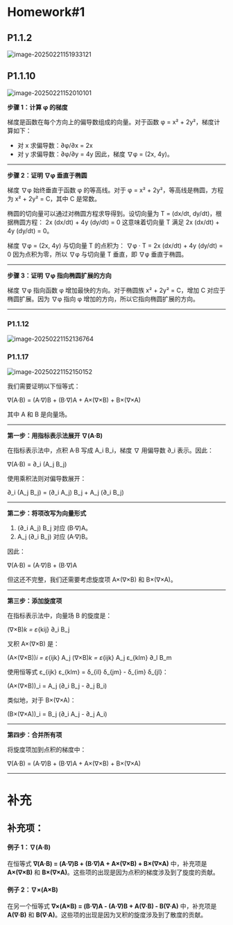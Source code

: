 # Homework#1

## P1.1.2

![image-20250221151933121](C:\Users\KINLAU\AppData\Roaming\Typora\typora-user-images\image-20250221151933121.png)



## P1.1.10

![image-20250221152010101](C:\Users\KINLAU\AppData\Roaming\Typora\typora-user-images\image-20250221152010101.png)

 **步骤 1：计算 φ 的梯度**

梯度是函数在每个方向上的偏导数组成的向量。对于函数 φ = x² + 2y²，梯度计算如下：

- 对 x 求偏导数：∂φ/∂x = 2x
- 对 y 求偏导数：∂φ/∂y = 4y
  因此，梯度 ∇φ = (2x, 4y)。

------

**步骤 2：证明 ∇φ 垂直于椭圆**

梯度 ∇φ 始终垂直于函数 φ 的等高线。对于 φ = x² + 2y²，等高线是椭圆，方程为 x² + 2y² = C，其中 C 是常数。

椭圆的切向量可以通过对椭圆方程求导得到。设切向量为 T = (dx/dt, dy/dt)，根据椭圆方程：
2x (dx/dt) + 4y (dy/dt) = 0
这意味着切向量 T 满足 2x (dx/dt) + 4y (dy/dt) = 0。

梯度 ∇φ = (2x, 4y) 与切向量 T 的点积为：
∇φ · T = 2x (dx/dt) + 4y (dy/dt) = 0
因为点积为零，所以 ∇φ 与切向量 T 垂直，即 ∇φ 垂直于椭圆。

------

**步骤 3：证明 ∇φ 指向椭圆扩展的方向**

梯度 ∇φ 指向函数 φ 增加最快的方向。对于椭圆族 x² + 2y² = C，增加 C 对应于椭圆扩展。因为 ∇φ 指向 φ 增加的方向，所以它指向椭圆扩展的方向。

------





### P1.1.12

![image-20250221152136764](C:\Users\KINLAU\AppData\Roaming\Typora\typora-user-images\image-20250221152136764.png)





###  P1.1.17

![image-20250221152150152](C:\Users\KINLAU\AppData\Roaming\Typora\typora-user-images\image-20250221152150152.png)

我们需要证明以下恒等式：

∇(A·B) = (A·∇)B + (B·∇)A + A×(∇×B) + B×(∇×A)

其中 A 和 B 是向量场。

------

**第一步：用指标表示法展开 ∇(A·B)**

在指标表示法中，点积 A·B 写成 A_i B_i，梯度 ∇ 用偏导数 ∂_i 表示。因此：

∇(A·B) = ∂_i (A_j B_j)

使用乘积法则对偏导数展开：

∂_i (A_j B_j) = (∂_i A_j) B_j + A_j (∂_i B_j)

------

**第二步：将项改写为向量形式**

1. (∂_i A_j) B_j 对应 (B·∇)A。
2. A_j (∂_i B_j) 对应 (A·∇)B。

因此：

∇(A·B) = (A·∇)B + (B·∇)A

但这还不完整，我们还需要考虑旋度项 A×(∇×B) 和 B×(∇×A)。

------

**第三步：添加旋度项**

在指标表示法中，向量场 B 的旋度是：

(∇×B)*k = ε*{kij} ∂_i B_j

叉积 A×(∇×B) 是：

(A×(∇×B))*i = ε*{ijk} A_j (∇×B)*k = ε*{ijk} A_j ε_{klm} ∂_l B_m

使用恒等式 ε_{ijk} ε_{klm} = δ_{il} δ_{jm} - δ_{im} δ_{jl}：

(A×(∇×B))_i = A_j (∂_i B_j - ∂_j B_i)

类似地，对于 B×(∇×A)：

(B×(∇×A))_i = B_j (∂_i A_j - ∂_j A_i)

------

**第四步：合并所有项**

将旋度项加到点积的梯度中：

∇(A·B) = (A·∇)B + (B·∇)A + A×(∇×B) + B×(∇×A)

------



# 补充

## 补充项：

#### 例子 1：∇(A·B)

在恒等式 **∇(A·B) = (A·∇)B + (B·∇)A + A×(∇×B) + B×(∇×A)** 中，补充项是 **A×(∇×B)** 和 **B×(∇×A)**。这些项的出现是因为点积的梯度涉及到了旋度的贡献。

#### 例子 2：∇×(A×B)

在另一个恒等式 **∇×(A×B) = (B·∇)A - (A·∇)B + A(∇·B) - B(∇·A)** 中，补充项是 **A(∇·B)** 和 **B(∇·A)**。这些项的出现是因为叉积的旋度涉及到了散度的贡献。